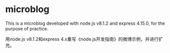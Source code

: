 # microblog
This is a microblog developed with node.js v8.1.2 and express 4.15.0, for the purpose of practice.

用node.js v8.1.2和express 4.x重写《node.js开发指南》的微博示例，并进行扩充。

